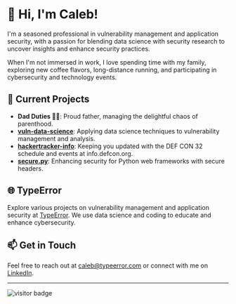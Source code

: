 # 👋 Hi, I'm Caleb!

I'm a seasoned professional in vulnerability management and application security, with a passion for blending data science with security research to uncover insights and enhance security practices.

When I'm not immersed in work, I love spending time with my family, exploring new coffee flavors, long-distance running, and participating in cybersecurity and technology events.

## 🚀 Current Projects

- **Dad Duties 👶👧**: Proud father, managing the delightful chaos of parenthood.
- **[vuln-data-science](https://github.com/typeerror/vuln-data-science)**: Applying data science techniques to vulnerability management and analysis.
- **[hackertracker-info](https://github.com/junctor/hackertracker-info)**: Keeping you updated with the DEF CON 32 schedule and events at info.defcon.org.
- **[secure.py](https://github.com/typeerror/secure)**: Enhancing security for Python web frameworks with secure headers.

## 🌐 TypeError

Explore various projects on vulnerability management and application security at [TypeError](https://github.com/TypeError). We use data science and coding to educate and enhance cybersecurity.

## 📫 Get in Touch

Feel free to reach out at [caleb@typeerror.com](mailto:caleb@typeerror.com) or connect with me on [LinkedIn](https://linkedin.com/in/calebk).

---

![visitor badge](https://visitor-badge.laobi.icu/badge?page_id=cak.cak&format=true)
